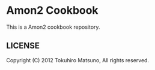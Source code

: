 Amon2 Cookbook
==============

This is a Amon2 cookbook repository.

LICENSE
-------

Copyright (C) 2012 Tokuhiro Matsuno, All rights reserved.
